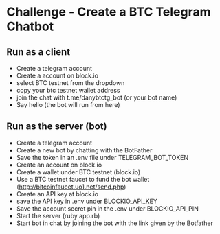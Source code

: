 # Challenge - Create a BTC Telegram Chatbot

## Run as a client

- Create a telegram account
- Create a account on block.io
- select BTC testnet from the dropdown
- copy your btc testnet wallet address
- join the chat with t.me/danybtctg_bot (or your bot name)
- Say hello (the bot will run from here)

## Run as the server (bot)

- Create a telegram account
- Create a new bot by chatting with the BotFather
- Save the token in an .env file under TELEGRAM_BOT_TOKEN
- Create an account on block.io
- Create a wallet under BTC testnet (block.io)
- Use a BTC testnet faucet to fund the bot wallet
  (http://bitcoinfaucet.uo1.net/send.php)
- Create an API key at block.io
- save the API key in .env under BLOCKIO_API_KEY
- Save the account secret pin in the .env under BLOCKIO_API_PIN
- Start the server (ruby app.rb)
- Start bot in chat by joining the bot with the link given by the Botfather
